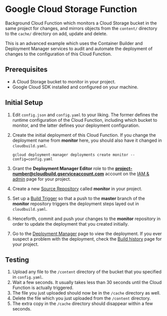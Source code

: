 # Google Cloud Storage Function
Background Cloud Function which monitors a Cloud Storage bucket in the same project for changes, and mirrors objects from the `content/` directory to the `cache/` directory on add, update and delete.

This is an advanced example which uses the Container Builder and Deployment Manager services to audit and automate the deployment of changes to the configuration of this Cloud Function.

## Prerequisites
- A Cloud Storage bucket to monitor in your project.
- Google Cloud SDK installed and configured on your machine.

## Initial Setup
1. Edit `config.json` and `config.yaml` to your liking. The former defines the runtime configuration of the Cloud Function, including which bucket to monitor, and the latter defines your deployment configuration.
2. Create the initial deployment of this Cloud Function. If you change the deployment name from **monitor** here, you should also have it changed in `cloudbuild.yaml`.

       gcloud deployment-manager deployments create monitor --config=config.yaml

3. Grant the **Deployment Manager Editor** role to the **project-number@cloudbuild.gserviceaccount.com** account on the [IAM & admin](https://console.cloud.google.com/iam-admin/iam/project) page for your project.
4. Create a new [Source Repository](https://console.cloud.google.com/code/develop/repo) called **monitor** in your project.
5. Set up a [Build Trigger](https://console.cloud.google.com/gcr/triggers) so that a push to the **master** branch of the **monitor** repository triggers the deployment steps layed out in `cloudbuild.yaml`.
6. Henceforth, commit and push your changes to the **monitor** repository in order to update the deployment that you created initially.
7. Go to the [Deployment Manager](https://console.cloud.google.com/deployments) page to view the deployment. If you ever suspect a problem with the deployment, check the [Build history](https://console.cloud.google.com/gcr/builds) page for your project.

## Testing
1. Upload any file to the `/content` directory of the bucket that you specified in `config.yaml`.
2. Wait a few seconds. It usually takes less than 30 seconds until the Cloud Function is actually triggered.
3. The file you just uploaded should now be in the `/cache` directory as well.
4. Delete the file which you just uploaded from the `/content` directory.
5. The extra copy in the `/cache` directory should disappear within a few seconds.
